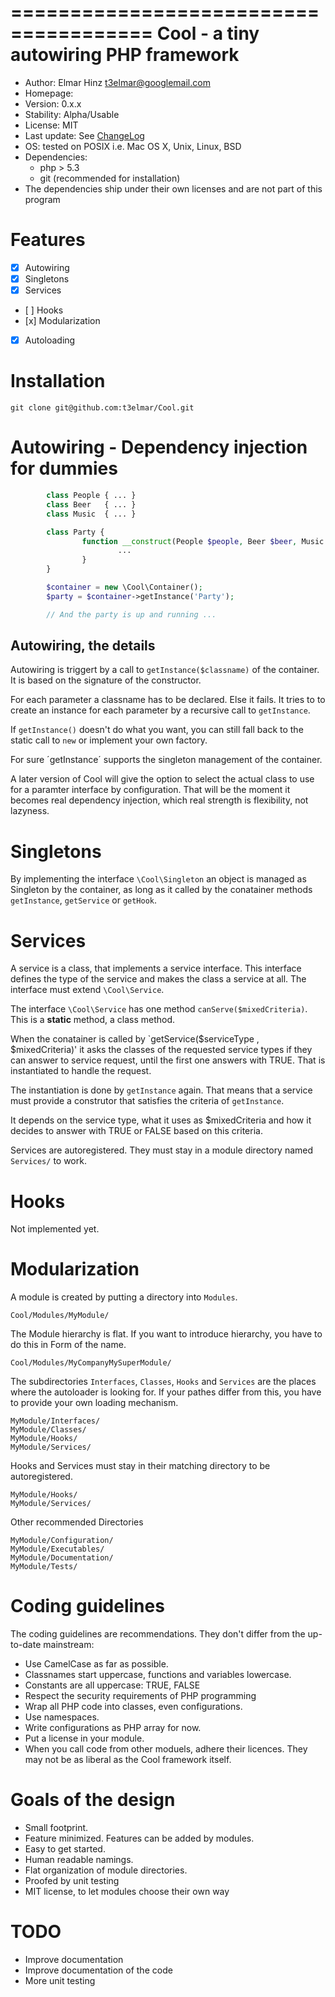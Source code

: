 ======================================
Cool - a tiny autowiring PHP framework
======================================

 * Author: Elmar Hinz <t3elmar@googlemail.com>
 * Homepage: 
 * Version: 0.x.x
 * Stability: Alpha/Usable
 * License: MIT
 * Last update: See [ChangeLog](https://github.com/t3elmar/Cool/blob/master/ChangeLog)
 * OS: tested on POSIX i.e. Mac OS X, Unix, Linux, BSD
 * Dependencies: 
   * php > 5.3
   * git (recommended for installation)
 * The dependencies ship under their own licenses and are not part of this program
	
Features
========

- [x] Autowiring
- [x] Singletons
- [x] Services
- [ ] Hooks
- [x] Modularization
- [x] Autoloading

Installation
============

	git clone git@github.com:t3elmar/Cool.git

Autowiring - Dependency injection for dummies
=============================================

```php
        class People { ... }
        class Beer   { ... }
        class Music  { ... } 

        class Party {
                function __construct(People $people, Beer $beer, Music $music) {
                        ...
                }
        }

        $container = new \Cool\Container();
        $party = $container->getInstance('Party');

        // And the party is up and running ...
```

Autowiring, the details
-----------------------

Autowiring is triggert by a call to `getInstance($classname)` 
of the container.  It is based on the signature of the constructor. 

For each parameter a classname has to be declared. Else it fails.
It tries to to create an instance for each parameter 
by a recursive call to `getInstance`.

If `getInstance()` doesn't do what you want, you can still fall back
to the static call to `new` or implement your own factory.

For sure ´getInstance´ supports the singleton management of the container.

A later version of Cool will give the option to select the actual class
to use for a paramter interface by configuration. That will be the moment
it becomes real dependency injection, which real strength is flexibility, 
not lazyness. 

Singletons
==========

By implementing the interface `\Cool\Singleton` an object is managed as 
Singleton by the container, as long as it called by the conatainer
methods `getInstance`, `getService` or `getHook`.

Services
========

A service is a class, that implements a service interface.
This interface defines the type of the service and makes the class 
a service at all. The interface must extend `\Cool\Service`.

The interface `\Cool\Service` has one method `canServe($mixedCriteria)`. 
This is a **static** method, a class method. 

When the conatainer is called by `getService($serviceType , $mixedCriteria)'
it asks the classes of the requested service types if they can
answer to service request, until the first one answers with TRUE.
That is instantiated to handle the request. 

The instantiation is done by `getInstance` again. That means that
a service must provide a construtor that satisfies the criteria of
`getInstance`.

It depends on the service type, what it uses as $mixedCriteria and how
it decides to answer with TRUE or FALSE based on this criteria.

Services are autoregistered. They must stay in a module directory
named `Services/` to work. 


Hooks
=====

Not implemented yet.

Modularization
==============

A module is created by putting a directory into `Modules`.

	Cool/Modules/MyModule/

The Module hierarchy is flat. If you want to introduce hierarchy,
you have to do this in Form of the name. 

	Cool/Modules/MyCompanyMySuperModule/

The subdirectories `Interfaces`, `Classes`, `Hooks` and `Services`
are the places where the autoloader is looking for. If your pathes
differ from this, you have to provide your own loading mechanism.

	MyModule/Interfaces/
	MyModule/Classes/
	MyModule/Hooks/
	MyModule/Services/

Hooks and Services must stay in their matching directory to 
be autoregistered.

	MyModule/Hooks/
	MyModule/Services/

Other recommended Directories

	MyModule/Configuration/
	MyModule/Executables/
	MyModule/Documentation/
	MyModule/Tests/


Coding guidelines
=================

The coding guidelines are recommendations. They don't differ from
the up-to-date mainstream:

* Use CamelCase as far as possible.
* Classnames start uppercase, functions and variables lowercase.
* Constants are all uppercase: TRUE, FALSE 
* Respect the security requirements of PHP programming
* Wrap all PHP code into classes, even configurations.
* Use namespaces.
* Write configurations as PHP array for now.
* Put a license in your module.
* When you call code from other moduels, adhere their licences.
  They may not be as liberal as the Cool framework itself.


Goals of the design
===================

* Small footprint.
* Feature minimized. Features can be added by modules.
* Easy to get started.
* Human readable namings.
* Flat organization of module directories.
* Proofed by unit testing 
* MIT license, to let modules choose their own way 

TODO
====

* Improve documentation
* Improve documentation of the code
* More unit testing

